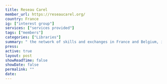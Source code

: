 ```yaml
---
title: Reseau Carel
member_url: https://reseaucarel.org/
country: France
ig: ["interest group"] 
services: ["services provided"] 
tags: ["members"]
categories: ["Libraries"]
summary: " the network of skills and exchanges in France and Belgium, in the field of electronic documentation for public libraries."
press:
active: true
layout: post
showReadTime: false
showDate: false
permalink: ""
date: 
---
```

